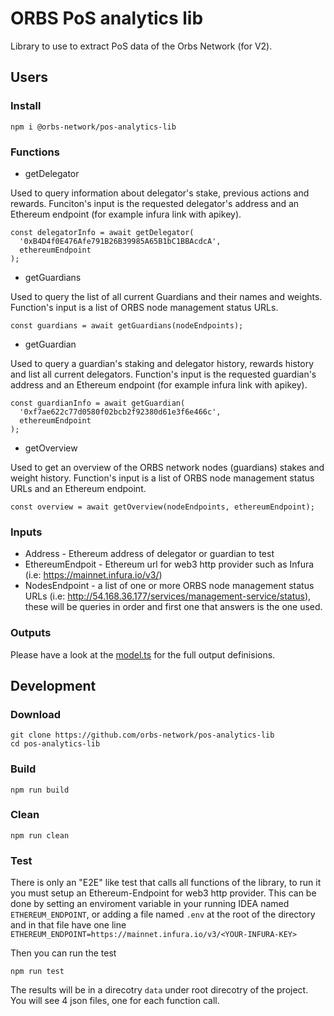 # ORBS PoS analytics lib

Library to use to extract PoS data of the Orbs Network (for V2).

## Users

### Install
```
npm i @orbs-network/pos-analytics-lib
```

### Functions

* getDelegator

Used to query information about delegator's stake, previous actions and rewards. Funciton's input is the requested delegator's address and an Ethereum endpoint (for example infura link with apikey).

```
const delegatorInfo = await getDelegator(
  '0xB4D4f0E476Afe791B26B39985A65B1bC1BBAcdcA',
  ethereumEndpoint
);
```  

* getGuardians

Used to query the list of all current Guardians and their names and weights. Function's input is a list of ORBS node management status URLs.

```
const guardians = await getGuardians(nodeEndpoints);
```

* getGuardian

Used to query a guardian's staking and delegator history, rewards history and list all current delegators. Function's input is the requested guardian's address and an Ethereum endpoint (for example infura link with apikey).
```
const guardianInfo = await getGuardian(
  '0xf7ae622c77d0580f02bcb2f92380d61e3f6e466c',
  ethereumEndpoint
);
```

* getOverview

Used to get an overview of the ORBS network nodes (guardians) stakes and weight history. Function's input is a list of ORBS node management status URLs and an Ethereum endpoint.

```
const overview = await getOverview(nodeEndpoints, ethereumEndpoint);
```

### Inputs

* Address - Ethereum address of delegator or guardian to test
* EthereumEndpoit - Ethereum url for web3 http provider such as Infura (i.e: https://mainnet.infura.io/v3/<YOUR-INFURA-KEY>)
* NodesEndpoint - a list of one or more ORBS node management status URLs (i.e: http://54.168.36.177/services/management-service/status), these will be queries in order and first one that answers is the one used.

### Outputs
Please have a look at the [model.ts](src/model.ts) for the full output definisions. 

## Development

### Download 
```
git clone https://github.com/orbs-network/pos-analytics-lib
cd pos-analytics-lib
```

### Build 
```
npm run build
```

### Clean 
```
npm run clean
```

### Test
There is only an "E2E" like test that calls all functions of the library, to run it you must setup an Ethereum-Endpoint for web3 http provider. This can be done by setting an enviroment variable in your running IDEA named `ETHEREUM_ENDPOINT`, or adding a file named `.env` at the root of the directory and in that file have one line `ETHEREUM_ENDPOINT=https://mainnet.infura.io/v3/<YOUR-INFURA-KEY>`

Then you can run the test

```
npm run test
```

The results will be in a direcotry `data` under root direcotry of the project. You will see 4 json files, one for each function call.

